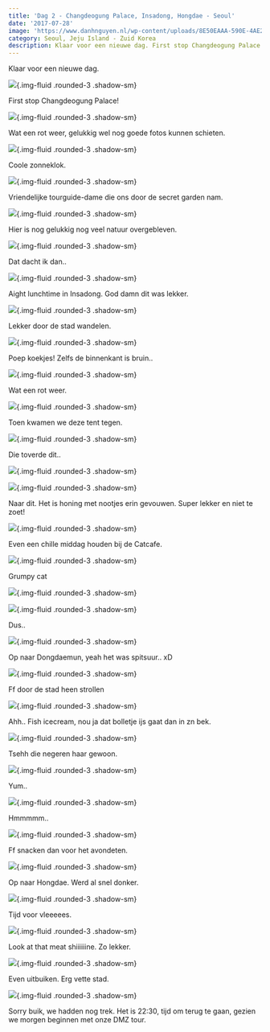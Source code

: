 ```yaml
---
title: 'Dag 2 - Changdeogung Palace, Insadong, Hongdae - Seoul'
date: '2017-07-28'
image: 'https://www.danhnguyen.nl/wp-content/uploads/8E50EAAA-590E-4AE2-9A6C-543B6DDAF0EE.jpg'
category: Seoul, Jeju Island - Zuid Korea
description: Klaar voor een nieuwe dag. First stop Changdeogung Palace...
---
```


Klaar voor een nieuwe dag.

![](https://www.danhnguyen.nl/wp-content/uploads/BC022346-572E-4032-964A-CF77E55F53B5-700x394.jpg){.img-fluid .rounded-3 .shadow-sm}

First stop Changdeogung Palace!

![](https://www.danhnguyen.nl/wp-content/uploads/BA2BBED8-D070-41F8-AACC-D81DF11C0D14-700x394.jpg){.img-fluid .rounded-3 .shadow-sm}

Wat een rot weer, gelukkig wel nog goede fotos kunnen schieten.

![](https://www.danhnguyen.nl/wp-content/uploads/9C1A6524-3F1E-4CB5-9EA1-1104B01ACA67-700x394.jpg){.img-fluid .rounded-3 .shadow-sm}

Coole zonneklok.

![](https://www.danhnguyen.nl/wp-content/uploads/7D704D49-ACDB-4A91-8680-C4D859794E71-700x394.jpg){.img-fluid .rounded-3 .shadow-sm}

Vriendelijke tourguide-dame die ons door de secret garden nam.

![](https://www.danhnguyen.nl/wp-content/uploads/CDBEDB57-1246-4B48-89B2-D85CDACD1937-700x394.jpg){.img-fluid .rounded-3 .shadow-sm}

Hier is nog gelukkig nog veel natuur overgebleven.

![](https://www.danhnguyen.nl/wp-content/uploads/6649A8A1-8435-4691-8514-E2E4D2358744-700x394.jpg){.img-fluid .rounded-3 .shadow-sm}

Dat dacht ik dan..

![](https://www.danhnguyen.nl/wp-content/uploads/C82597CC-E0D2-4994-9F2D-27289CBE26F4-700x394.jpg){.img-fluid .rounded-3 .shadow-sm}

Aight lunchtime in Insadong. God damn dit was lekker.

![](https://www.danhnguyen.nl/wp-content/uploads/16561198-5DC4-43E8-9991-EEF01B16396C-700x394.jpg){.img-fluid .rounded-3 .shadow-sm}

Lekker door de stad wandelen.

![](https://www.danhnguyen.nl/wp-content/uploads/D2B9B858-5C05-4D7B-B605-8A1EBF4C2F8E-700x394.jpg){.img-fluid .rounded-3 .shadow-sm}

Poep koekjes! Zelfs de binnenkant is bruin..

![](https://www.danhnguyen.nl/wp-content/uploads/65D049DF-1ADB-4077-AE9B-B357515C438A-700x394.jpg){.img-fluid .rounded-3 .shadow-sm}

Wat een rot weer.

![](https://www.danhnguyen.nl/wp-content/uploads/999FC197-0E10-4DDC-8174-FF3578C663DA-700x394.jpg){.img-fluid .rounded-3 .shadow-sm}

Toen kwamen we deze tent tegen.

![](https://www.danhnguyen.nl/wp-content/uploads/2C426148-1700-4F72-AAD9-83C4E1E8F178-700x394.jpg){.img-fluid .rounded-3 .shadow-sm}

Die toverde dit..

![](https://www.danhnguyen.nl/wp-content/uploads/8BAAE98A-4225-4298-BF24-F2704CA41B38-700x394.jpg){.img-fluid .rounded-3 .shadow-sm}

![](https://www.danhnguyen.nl/wp-content/uploads/FAC68725-77D5-43C4-8EFB-56A1CE8EFF1A-700x394.jpg){.img-fluid .rounded-3 .shadow-sm}

Naar dit. Het is honing met nootjes erin gevouwen. Super lekker en niet te zoet!

![](https://www.danhnguyen.nl/wp-content/uploads/C1F86306-6A98-4ED9-8CE8-01D15D1E8486-700x394.jpg){.img-fluid .rounded-3 .shadow-sm}

Even een chille middag houden bij de Catcafe.

![](https://www.danhnguyen.nl/wp-content/uploads/E2B7A923-7AF7-499E-8F77-45B204D67BCD-700x394.jpg){.img-fluid .rounded-3 .shadow-sm}

Grumpy cat

![](https://www.danhnguyen.nl/wp-content/uploads/4C54F71E-634C-4ED3-9BFC-91AB7E7361DE-700x394.jpg){.img-fluid .rounded-3 .shadow-sm}

![](https://www.danhnguyen.nl/wp-content/uploads/C87AA9FA-9D22-4A22-9A6E-6164EC2DEC3F-700x394.jpg){.img-fluid .rounded-3 .shadow-sm}

Dus..

![](https://www.danhnguyen.nl/wp-content/uploads/10A67739-C592-4690-BD29-F637A1B35584-700x394.jpg){.img-fluid .rounded-3 .shadow-sm}

Op naar Dongdaemun, yeah het was spitsuur.. xD

![](https://www.danhnguyen.nl/wp-content/uploads/9E24D142-E03C-4AFA-A662-5C83D1C23A92-700x394.jpg){.img-fluid .rounded-3 .shadow-sm}

Ff door de stad heen strollen

![](https://www.danhnguyen.nl/wp-content/uploads/032BA56A-A9F1-44C0-ABFB-BD70E8F26A8E-700x394.jpg){.img-fluid .rounded-3 .shadow-sm}

Ahh.. Fish icecream, nou ja dat bolletje ijs gaat dan in zn bek.

![](https://www.danhnguyen.nl/wp-content/uploads/95220E18-D724-4576-A3A9-FDF6E295FADA-700x394.jpg){.img-fluid .rounded-3 .shadow-sm}

Tsehh die negeren haar gewoon.

![](https://www.danhnguyen.nl/wp-content/uploads/B8409FEB-F722-40D7-B90A-F5CE2322F4E4-700x394.jpg){.img-fluid .rounded-3 .shadow-sm}

Yum..

![](https://www.danhnguyen.nl/wp-content/uploads/2FC22086-8BFC-4974-AFE4-AE3596970DB4-700x394.jpg){.img-fluid .rounded-3 .shadow-sm}

Hmmmmm..

![](https://www.danhnguyen.nl/wp-content/uploads/CEE6CBDE-E29E-4ECE-B548-2D24A7DC7C1B-700x394.jpg){.img-fluid .rounded-3 .shadow-sm}

Ff snacken dan voor het avondeten.

![](https://www.danhnguyen.nl/wp-content/uploads/C64C62E4-8E09-4BB4-BDFF-7E34161E7DC5-700x394.jpg){.img-fluid .rounded-3 .shadow-sm}

Op naar Hongdae. Werd al snel donker.

![](https://www.danhnguyen.nl/wp-content/uploads/47F16EAB-DC5D-4348-8776-7724F678FF6B-700x394.jpg){.img-fluid .rounded-3 .shadow-sm}

Tijd voor vleeeees.

![](https://www.danhnguyen.nl/wp-content/uploads/5CD9342F-96EC-4094-91AA-6E77FB20025D-700x394.jpg){.img-fluid .rounded-3 .shadow-sm}

Look at that meat shiiiiiine. Zo lekker.

![](https://www.danhnguyen.nl/wp-content/uploads/0A5F137B-418A-49B7-A974-3556C0B7D06D-700x394.jpg){.img-fluid .rounded-3 .shadow-sm}

Even uitbuiken. Erg vette stad.

![](https://www.danhnguyen.nl/wp-content/uploads/8E50EAAA-590E-4AE2-9A6C-543B6DDAF0EE-700x394.jpg){.img-fluid .rounded-3 .shadow-sm}

Sorry buik, we hadden nog trek. Het is 22:30, tijd om terug te gaan, gezien we morgen beginnen met onze DMZ tour.
